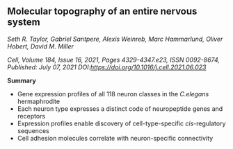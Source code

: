  ## Molecular topography of an entire nervous system 
 _Seth R. Taylor, Gabriel Santpere, Alexis Weinreb, Marc Hammarlund, Oliver Hobert, David M. Miller_

*Cell,
Volume 184, Issue 16,
2021,
Pages 4329-4347.e23,
ISSN 0092-8674,*<br>
_Published: July 07, 2021 DOI:https://doi.org/10.1016/j.cell.2021.06.023_

**Summary**
- Gene expression profiles of all 118 neuron classes in the _C.elegans_ hermaphrodite
- Each neuron type expresses a distinct code of neuropeptide genes and receptors
- Expression profiles enable discovery of cell-type-specific _cis_-regulatory sequences
- Cell adhesion molecules correlate with neuron-specific connectivity
